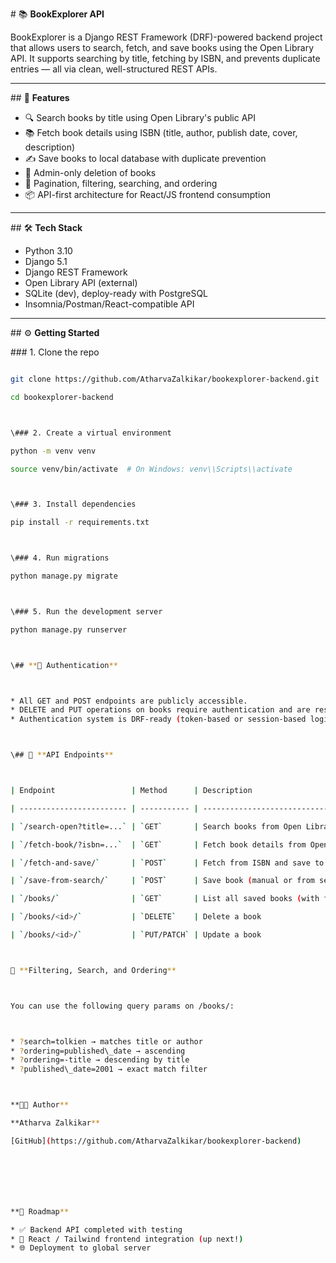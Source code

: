 \# 📚 **BookExplorer API**



BookExplorer is a Django REST Framework (DRF)-powered backend project that allows users to search, fetch, and save books using the Open Library API. It supports searching by title, fetching by ISBN, and prevents duplicate entries — all via clean, well-structured REST APIs.



---



\## 🚀 **Features**



* 🔍 Search books by title using Open Library's public API
* 📚 Fetch book details using ISBN (title, author, publish date, cover, description)
* ✍️ Save books to local database with duplicate prevention
* 🔐 Admin-only deletion of books
* 📑 Pagination, filtering, searching, and ordering
* 📦 API-first architecture for React/JS frontend consumption



---



\## 🛠 **Tech Stack**



* Python 3.10
* Django 5.1
* Django REST Framework
* Open Library API (external)
* SQLite (dev), deploy-ready with PostgreSQL
* Insomnia/Postman/React-compatible API



---



\## ⚙️ **Getting Started**



\### 1. Clone the repo

```bash

git clone https://github.com/AtharvaZalkikar/bookexplorer-backend.git

cd bookexplorer-backend



\### 2. Create a virtual environment

python -m venv venv

source venv/bin/activate  # On Windows: venv\\Scripts\\activate



\### 3. Install dependencies

pip install -r requirements.txt



\### 4. Run migrations

python manage.py migrate



\### 5. Run the development server

python manage.py runserver



\## **🔐 Authentication**



* All GET and POST endpoints are publicly accessible.
* DELETE and PUT operations on books require authentication and are restricted to staff/admin users.
* Authentication system is DRF-ready (token-based or session-based login support).



\## 🔗 **API Endpoints**



| Endpoint                 | Method      | Description                            | Auth Required  |

| ------------------------ | ----------- | -------------------------------------- | -------------  |

| `/search-open?title=...` | `GET`       | Search books from Open Library         | No             |

| `/fetch-book/?isbn=...`  | `GET`       | Fetch book details from Open Library   | No             |

| `/fetch-and-save/`       | `POST`      | Fetch from ISBN and save to DB         | No             |

| `/save-from-search/`     | `POST`      | Save book (manual or from search list) | No             |

| `/books/`                | `GET`       | List all saved books (with filters)    | No             |

| `/books/<id>/`           | `DELETE`    | Delete a book                          | ✅ Yes (Admin) |

| `/books/<id>/`           | `PUT/PATCH` | Update a book                          | ✅ Yes (Auth)  |



📌 **Filtering, Search, and Ordering**



You can use the following query params on /books/:



* ?search=tolkien → matches title or author
* ?ordering=published\_date → ascending
* ?ordering=-title → descending by title
* ?published\_date=2001 → exact match filter



**🧑‍💻 Author**

**Atharva Zalkikar**

[GitHub](https://github.com/AtharvaZalkikar/bookexplorer-backend)







**📍 Roadmap**

* ✅ Backend API completed with testing
* 🎨 React / Tailwind frontend integration (up next!)
* 🌐 Deployment to global server







